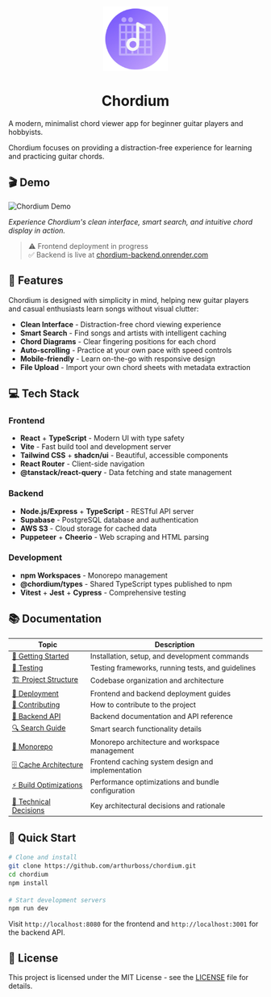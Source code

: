 <p align="center">
  <img src="./frontend/public/favicon-180.png" alt="Chordium Logo" height="128">
</p>

<h1 align="center">Chordium</h1>

A modern, minimalist chord viewer app for beginner guitar players and hobbyists.

Chordium focuses on providing a distraction-free experience for learning and practicing guitar chords.

## 🎬 Demo

![Chordium Demo](./assets/chordium-demo.gif)

*Experience Chordium's clean interface, smart search, and intuitive chord display in action.*

> ⚠️ Frontend deployment in progress  
> ✅ Backend is live at [chordium-backend.onrender.com](https://chordium-backend.onrender.com)

## 🎯 Features

Chordium is designed with simplicity in mind, helping new guitar players and casual enthusiasts learn songs without visual clutter:

- **Clean Interface** - Distraction-free chord viewing experience
- **Smart Search** - Find songs and artists with intelligent caching
- **Chord Diagrams** - Clear fingering positions for each chord
- **Auto-scrolling** - Practice at your own pace with speed controls
- **Mobile-friendly** - Learn on-the-go with responsive design
- **File Upload** - Import your own chord sheets with metadata extraction

## 💻 Tech Stack

### Frontend

- **React** + **TypeScript** - Modern UI with type safety
- **Vite** - Fast build tool and development server
- **Tailwind CSS** + **shadcn/ui** - Beautiful, accessible components
- **React Router** - Client-side navigation
- **@tanstack/react-query** - Data fetching and state management

### Backend

- **Node.js/Express** + **TypeScript** - RESTful API server
- **Supabase** - PostgreSQL database and authentication
- **AWS S3** - Cloud storage for cached data
- **Puppeteer** + **Cheerio** - Web scraping and HTML parsing

### Development

- **npm Workspaces** - Monorepo management
- **@chordium/types** - Shared TypeScript types published to npm
- **Vitest** + **Jest** + **Cypress** - Comprehensive testing

## 📚 Documentation

| Topic | Description |
|-------|-------------|
| [🚀 Getting Started](./docs/getting-started.md) | Installation, setup, and development commands |
| [🧪 Testing](./docs/testing.md) | Testing frameworks, running tests, and guidelines |
| [🏗️ Project Structure](./docs/project-structure.md) | Codebase organization and architecture |
| [🚀 Deployment](./docs/deployment.md) | Frontend and backend deployment guides |
| [🤝 Contributing](./CONTRIBUTING.md) | How to contribute to the project |
| [📖 Backend API](./backend/README.md) | Backend documentation and API reference |
| [🔍 Search Guide](./docs/search-guide.md) | Smart search functionality details |
| [🏢 Monorepo](./docs/MONOREPO.md) | Monorepo architecture and workspace management |
| [🗄️ Cache Architecture](./docs/cache-architecture.md) | Frontend caching system design and implementation |
| [⚡ Build Optimizations](./docs/build-optimizations.md) | Performance optimizations and bundle configuration |
| [🧠 Technical Decisions](./docs/technical-decisions/README.md) | Key architectural decisions and rationale |

## 🚀 Quick Start

```sh
# Clone and install
git clone https://github.com/arthurboss/chordium.git
cd chordium
npm install

# Start development servers
npm run dev
```

Visit `http://localhost:8080` for the frontend and `http://localhost:3001` for the backend API.

## 📄 License

This project is licensed under the MIT License - see the [LICENSE](./LICENSE) file for details.

